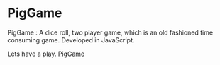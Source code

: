 # PigGame
PigGame : A dice roll, two player game, which is an old fashioned time consuming game. Developed in JavaScript.

Lets have a play.
[PigGame](https://abieproject04-piggame.netlify.app/)
